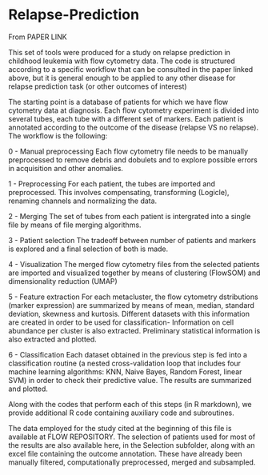 # Relapse-Prediction

From PAPER LINK

This set of tools were produced for a study on relapse prediction in childhood leukemia with flow cytometry data. The code is structured according to a specific workflow that can be consulted in the paper linked above, but it is general enough to be applied to any other disease for relapse prediction task (or other outcomes of interest)

The starting point is a database of patients for which we have flow cytometry data at diagnosis. Each flow cytometry experiment is divided into several tubes, each tube with a different set of markers. Each patient is annotated according to the outcome of the disease (relapse VS no relapse). The workflow is the following:

0 - Manual preprocessing
    Each flow cytometry file needs to be manually preprocessed to remove debris and dobulets and to explore possible errors in acquisition and other anomalies.

1 - Preprocessing
    For each patient, the tubes are imported and preprocessed. This involves compensating, transforming (Logicle), renaming channels and normalizing the data. 

2 - Merging
    The set of tubes from each patient is intergrated into a single file by means of file merging algorithms. 

3 - Patient selection
    The tradeoff between number of patients and markers is explored and a final selection of both is made.

4 - Visualization
    The merged flow cytometry files from the selected patients are imported and visualized together by means of clustering (FlowSOM) and dimensionality reduction (UMAP)

5 - Feature extraction
    For each metacluster, the flow cytometry dstributions (marker expression) are summarized by means of mean, median, standard deviation, skewness and kurtosis. Different datasets with this information are created in order to be used for classification-
    Information on cell abundance per cluster is also extracted. Preliminary statistical information is also extracted and plotted.

6 - Classification
    Each dataset obtained in the previous step is fed into a classification routine (a nested cross-validation loop that includes four machine learning algorithms: KNN, Naive Bayes, Random Forest, linear SVM) in order to check their predictive value.
    The results are summarized and plotted.


Along with the codes that perform each of this steps (in R markdown), we provide additional R code containing auxiliary code and subroutines. 

The data employed for the study cited at the beginning of this file is available at FLOW REPOSITORY. The selection of patients used for most of the results are also available here, in the Selection subfolder, along with an excel file containing the outcome annotation. These have already been manually filtered, computationally preprocessed, merged and subsampled. 
